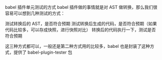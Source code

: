 babel 插件单元测试的方式
babel 插件做的事情就是对 AST 做转换，那么我们很容易可以想到几种测试的方式：

测试转换后的 AST，是否符合预期
测试转换后生成的代码，是否符合预期（如果代码比较多，可以存成快照，进行快照对比）
转换后的代码执行一下，测试是否符合预期


这三种方式都可以，一般还是第二种方式用的比较多，babel 也是封装了这种方式，提供了 babel-plugin-tester 包